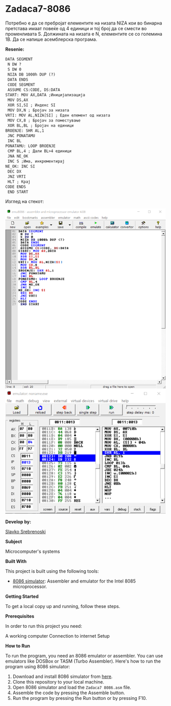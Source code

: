 # Zadaca7-8086

Потребно е да се пребројат елементите на низата NIZA кои во бинарна претстава имаат повеќе од 4 единици
и тој број да се смести во променливата S. Должината на низата е N, елементите се со големина 1B. Да се
напише асемблерска програма. 


**Resenie:** 

```
DATA SEGMENT
 N DW ?
 S DW 0
 NIZA DB 1000h DUP (?)
 DATA ENDS
 CODE SEGMENT
 ASSUME CS:CODE, DS:DATA
START: MOV AX,DATA ;Иницијализација
 MOV DS,AX
 XOR SI,SI ; Индекс SI
 MOV DX,N ; Бројач за низата
VRTI: MOV AL,NIZA[SI] ; Еден елемент од низата
 MOV CX,8 ; Бројач за поместување
 XOR BL,BL ; Бројач на единици
BROENJE: SHR AL,1
 JNC PONATAMU
 INC BL
PONATAMU: LOOP BROENJE
 CMP BL,4 ; Дали BL>4 единици
 JNA NE_OK
 INC S ;Има, инкрементирај
NE_OK: INC SI
 DEC DX
 JNZ VRTI
 HLT ; Крај
CODE ENDS
 END START 
```
Изглед на стекот: 

![Screenshot (1)](https://github.com/slavko444/Zadaca7-8086/blob/main/Zadaca7.1%208086%20code.png)
![Screenshot (2)](https://github.com/slavko444/Zadaca7-8086/blob/main/Zadaca7.2%208086%20code.png)

**Develop by:**

[Slavko Srebrenoski ](https://github.com/slavko444)


**Subject**

Microcomputer's systems

**Built With**

This project is built using the following tools:

- [8086 simulator](https://emu8086-microprocessor-emulator.en.softonic.com/?ex=RAMP-2046.0): Assembler and emulator for the Intel 8085 microprocessor.

**Getting Started**

To get a local copy up and running, follow these steps.

**Prerequisites**

In order to run this project you need:

A working computer
Connection to internet
Setup

**How to Run**

To run the program, you need an 8086 emulator or assembler. You can use emulators like DOSBox or TASM (Turbo Assembler). Here's how to run the program using 8086 simulator:

1. Download and install 8086 simulator from [here](https://emu8086-microprocessor-emulator.en.softonic.com/?ex=RAMP-2046.0).
2. Clone this repository to your local machine.
3. Open 8086 simulator and load the `Zadaca7 8086.asm` file.
4. Assemble the code by pressing the Assemble button.
5. Run the program by pressing the Run button or by pressing F10.
